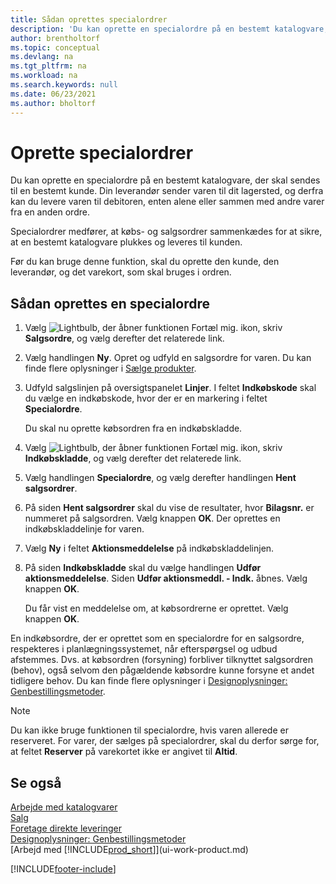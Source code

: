 ```yaml
---
title: Sådan oprettes specialordrer
description: 'Du kan oprette en specialordre på en bestemt katalogvare, der skal sendes til en bestemt kunde.'
author: brentholtorf
ms.topic: conceptual
ms.devlang: na
ms.tgt_pltfrm: na
ms.workload: na
ms.search.keywords: null
ms.date: 06/23/2021
ms.author: bholtorf
---
```

# Oprette specialordrer

Du kan oprette en specialordre på en bestemt katalogvare, der skal sendes til en bestemt kunde. Din leverandør sender varen til dit lagersted, og derfra kan du levere varen til debitoren, enten alene eller sammen med andre varer fra en anden ordre.  

Specialordrer medfører, at købs- og salgsordrer sammenkædes for at sikre, at en bestemt katalogvare plukkes og leveres til kunden.  

Før du kan bruge denne funktion, skal du oprette den kunde, den leverandør, og det varekort, som skal bruges i ordren.  

## Sådan oprettes en specialordre

1.  Vælg ![Lightbulb, der åbner funktionen Fortæl mig.](media/ui-search/search_small.png "Fortæl mig, hvad du vil foretage dig") ikon, skriv **Salgsordre**, og vælg derefter det relaterede link.  
2. Vælg handlingen **Ny**. Opret og udfyld en  salgsordre for varen. Du kan finde flere oplysninger i [Sælge produkter](sales-how-sell-products.md).
3.  Udfyld salgslinjen på oversigtspanelet **Linjer**. I feltet **Indkøbskode** skal du vælge en indkøbskode, hvor der er en markering i feltet **Specialordre**.

    Du skal nu oprette købsordren fra en indkøbskladde.  
4. Vælg ![Lightbulb, der åbner funktionen Fortæl mig.](media/ui-search/search_small.png "Fortæl mig, hvad du vil foretage dig") ikon, skriv **Indkøbskladde**, og vælg derefter det relaterede link.  
5. Vælg handlingen **Specialordre**, og vælg derefter handlingen **Hent salgsordrer**.  
6.  På siden **Hent salgsordrer** skal du vise de resultater, hvor **Bilagsnr.** er nummeret på salgsordren. Vælg knappen **OK**. Der oprettes en indkøbskladdelinje for varen.  
7.  Vælg **Ny** i feltet **Aktionsmeddelelse** på indkøbskladdelinjen.  
8.  På siden **Indkøbskladde** skal du vælge handlingen **Udfør aktionsmeddelelse**. Siden **Udfør aktionsmeddl. - Indk.** åbnes. Vælg knappen **OK**.  

    Du får vist en meddelelse om, at købsordrerne er oprettet. Vælg knappen **OK**.  

En indkøbsordre, der er oprettet som en specialordre for en salgsordre, respekteres i planlægningssystemet, når efterspørgsel og udbud afstemmes. Dvs. at købsordren (forsyning) forbliver tilknyttet salgsordren (behov), også selvom den pågældende købsordre kunne forsyne et andet tidligere behov. Du kan finde flere oplysninger i [Designoplysninger: Genbestillingsmetoder](design-details-reservation-order-tracking-and-action-messaging.md).  

> [!NOTE]  
>  Du kan ikke bruge funktionen til specialordre, hvis varen allerede er reserveret. For varer, der sælges på specialordrer, skal du derfor sørge for, at feltet **Reserver** på varekortet ikke er angivet til **Altid**.  

## Se også

[Arbejde med katalogvarer](inventory-how-work-nonstock-items.md)  
[Salg](sales-manage-sales.md)  
[Foretage direkte leveringer](sales-how-drop-shipment.md)   
[Designoplysninger: Genbestillingsmetoder](design-details-reservation-order-tracking-and-action-messaging.md)  
[Arbejd med [!INCLUDE[prod_short](includes/prod_short.md)]](ui-work-product.md)


[!INCLUDE[footer-include](includes/footer-banner.md)]
